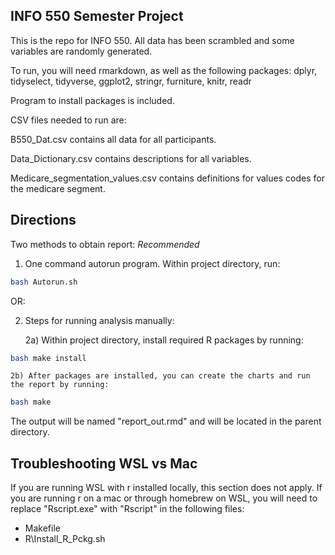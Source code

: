 ## INFO 550 Semester Project

This is the repo for INFO 550.  All data has been scrambled and some variables are randomly generated.

To run, you will need rmarkdown, as well as the following packages:
dplyr, tidyselect, tidyverse, ggplot2, stringr, furniture, knitr, readr

Program to install packages is included.

CSV files needed to run are:

B550_Dat.csv contains all data for all participants.

Data_Dictionary.csv contains descriptions for all variables.

Medicare_segmentation_values.csv  contains definitions for values codes for the medicare segment.

## Directions
Two methods to obtain report:
*Recommended*
1) One command autorun program.  Within project directory, run:
``` bash
bash Autorun.sh
```

OR: 

2) Steps for running analysis manually:

	2a) Within project directory, install required R packages by running:

``` bash
bash make install
```
	
	2b) After packages are installed, you can create the charts and run the report by running:
	
``` bash
bash make
```

The output will be named "report_out.rmd" and will be located in the parent directory.

## Troubleshooting WSL vs Mac
If you are running WSL with r installed locally, this section does not apply. If you are running r on a mac or through homebrew on WSL, you will need to replace "Rscript.exe" with "Rscript" in the following files:
- Makefile
- R\Install_R_Pckg.sh